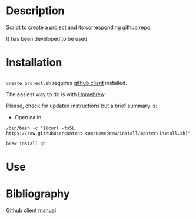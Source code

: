 # Description

Script to create a project and its corresponding github repo.

It has been developed to be used 

# Installation 

## 

`create_project.sh` requires [github client](https://github.com/cli/cli) installed. 

The easiest way to do is with [Homebrew](https://brew.sh/). 



Please, check for updated instructions but a brief summary is:

* Open na in

`/bin/bash -c "$(curl -fsSL https://raw.githubusercontent.com/Homebrew/install/master/install.sh)"`

`brew install gh`

# Use



# Bibliography

[Github client manual](https://cli.github.com/manual/)


